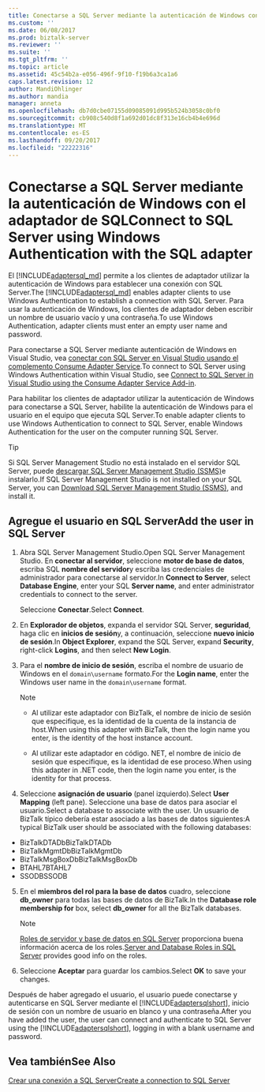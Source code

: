 ```yaml
---
title: Conectarse a SQL Server mediante la autenticación de Windows con el adaptador de SQL | Documentos de Microsoft
ms.custom: ''
ms.date: 06/08/2017
ms.prod: biztalk-server
ms.reviewer: ''
ms.suite: ''
ms.tgt_pltfrm: ''
ms.topic: article
ms.assetid: 45c54b2a-e056-496f-9f10-f19b6a3ca1a6
caps.latest.revision: 12
author: MandiOhlinger
ms.author: mandia
manager: anneta
ms.openlocfilehash: db7d0cbe07155d09085091d995b524b3058c0bf0
ms.sourcegitcommit: cb908c540d8f1a692d01dc8f313e16cb4b4e696d
ms.translationtype: MT
ms.contentlocale: es-ES
ms.lasthandoff: 09/20/2017
ms.locfileid: "22222316"
---
```

# <a name="connect-to-sql-server-using-windows-authentication-with-the-sql-adapter"></a><span data-ttu-id="5f7b9-102">Conectarse a SQL Server mediante la autenticación de Windows con el adaptador de SQL</span><span class="sxs-lookup"><span data-stu-id="5f7b9-102">Connect to SQL Server using Windows Authentication with the SQL adapter</span></span>
<span data-ttu-id="5f7b9-103">El [!INCLUDE[adaptersql_md](../../includes/adaptersql-md.md)] permite a los clientes de adaptador utilizar la autenticación de Windows para establecer una conexión con SQL Server.</span><span class="sxs-lookup"><span data-stu-id="5f7b9-103">The [!INCLUDE[adaptersql_md](../../includes/adaptersql-md.md)] enables adapter clients to use Windows Authentication to establish a connection with SQL Server.</span></span> <span data-ttu-id="5f7b9-104">Para usar la autenticación de Windows, los clientes de adaptador deben escribir un nombre de usuario vacío y una contraseña.</span><span class="sxs-lookup"><span data-stu-id="5f7b9-104">To use Windows Authentication, adapter clients must enter an empty user name and password.</span></span> 

<span data-ttu-id="5f7b9-105">Para conectarse a SQL Server mediante autenticación de Windows en Visual Studio, vea [conectar con SQL Server en Visual Studio usando el complemento Consume Adapter Service](../../adapters-and-accelerators/adapter-sql/connect-to-sql-server-in-visual-studio-using-the-consume-adapter-service-add-in.md).</span><span class="sxs-lookup"><span data-stu-id="5f7b9-105">To connect to SQL Server using Windows Authentication within Visual Studio, see [Connect to SQL Server in Visual Studio using the Consume Adapter Service Add-in](../../adapters-and-accelerators/adapter-sql/connect-to-sql-server-in-visual-studio-using-the-consume-adapter-service-add-in.md).</span></span>  
  
 <span data-ttu-id="5f7b9-106">Para habilitar los clientes de adaptador utilizar la autenticación de Windows para conectarse a SQL Server, habilite la autenticación de Windows para el usuario en el equipo que ejecuta SQL Server.</span><span class="sxs-lookup"><span data-stu-id="5f7b9-106">To enable adapter clients to use Windows Authentication to connect to SQL Server, enable Windows Authentication for the user on the computer running SQL Server.</span></span>  

> [!TIP]
> <span data-ttu-id="5f7b9-107">Si SQL Server Management Studio no está instalado en el servidor SQL Server, puede [descargar SQL Server Management Studio (SSMS)](https://docs.microsoft.com/sql/ssms/download-sql-server-management-studio-ssms)e instalarlo.</span><span class="sxs-lookup"><span data-stu-id="5f7b9-107">If SQL Server Management Studio is not installed on your SQL Server, you can [Download SQL Server Management Studio (SSMS)](https://docs.microsoft.com/sql/ssms/download-sql-server-management-studio-ssms), and install it.</span></span> 
 
## <a name="add-the-user-in-sql-server"></a><span data-ttu-id="5f7b9-108">Agregue el usuario en SQL Server</span><span class="sxs-lookup"><span data-stu-id="5f7b9-108">Add the user in SQL Server</span></span>  
  
1.  <span data-ttu-id="5f7b9-109">Abra SQL Server Management Studio.</span><span class="sxs-lookup"><span data-stu-id="5f7b9-109">Open SQL Server Management Studio.</span></span> <span data-ttu-id="5f7b9-110">En **conectar al servidor**, seleccione **motor de base de datos**, escriba SQL **nombre del servidor**y escriba las credenciales de administrador para conectarse al servidor.</span><span class="sxs-lookup"><span data-stu-id="5f7b9-110">In **Connect to Server**, select **Database Engine**, enter your SQL **Server name**, and enter administrator credentials to connect to the server.</span></span>  

    <span data-ttu-id="5f7b9-111">Seleccione **Conectar**.</span><span class="sxs-lookup"><span data-stu-id="5f7b9-111">Select **Connect**.</span></span>
  
2.  <span data-ttu-id="5f7b9-112">En **Explorador de objetos**, expanda el servidor SQL Server, **seguridad**, haga clic en **inicios de sesión**y, a continuación, seleccione **nuevo inicio de sesión**.</span><span class="sxs-lookup"><span data-stu-id="5f7b9-112">In **Object Explorer**, expand the SQL Server, expand **Security**, right-click **Logins**, and then select **New Login**.</span></span>  
  
3.  <span data-ttu-id="5f7b9-113">Para el **nombre de inicio de sesión**, escriba el nombre de usuario de Windows en el `domain\username` formato.</span><span class="sxs-lookup"><span data-stu-id="5f7b9-113">For the **Login name**, enter the Windows user name in the `domain\username` format.</span></span>  

    > [!NOTE]
    >* <span data-ttu-id="5f7b9-114">Al utilizar este adaptador con BizTalk, el nombre de inicio de sesión que especifique, es la identidad de la cuenta de la instancia de host.</span><span class="sxs-lookup"><span data-stu-id="5f7b9-114">When using this adapter with BizTalk, then the login name you enter, is the identity of the host instance account.</span></span>  
    >
    >* <span data-ttu-id="5f7b9-115">Al utilizar este adaptador en código. NET, el nombre de inicio de sesión que especifique, es la identidad de ese proceso.</span><span class="sxs-lookup"><span data-stu-id="5f7b9-115">When using this adapter in .NET code, then the login name you enter, is the identity for that process.</span></span>
  
4.  <span data-ttu-id="5f7b9-116">Seleccione **asignación de usuario** (panel izquierdo).</span><span class="sxs-lookup"><span data-stu-id="5f7b9-116">Select **User Mapping** (left pane).</span></span> <span data-ttu-id="5f7b9-117">Seleccione una base de datos para asociar el usuario.</span><span class="sxs-lookup"><span data-stu-id="5f7b9-117">Select a database to associate with the user.</span></span> <span data-ttu-id="5f7b9-118">Un usuario de BizTalk típico debería estar asociado a las bases de datos siguientes:</span><span class="sxs-lookup"><span data-stu-id="5f7b9-118">A typical BizTalk user should be associated with the following databases:</span></span> 

* <span data-ttu-id="5f7b9-119">BizTalkDTADb</span><span class="sxs-lookup"><span data-stu-id="5f7b9-119">BizTalkDTADb</span></span>
* <span data-ttu-id="5f7b9-120">BizTalkMgmtDb</span><span class="sxs-lookup"><span data-stu-id="5f7b9-120">BizTalkMgmtDb</span></span>
* <span data-ttu-id="5f7b9-121">BizTalkMsgBoxDb</span><span class="sxs-lookup"><span data-stu-id="5f7b9-121">BizTalkMsgBoxDb</span></span>
* <span data-ttu-id="5f7b9-122">BTAHL7</span><span class="sxs-lookup"><span data-stu-id="5f7b9-122">BTAHL7</span></span>
* <span data-ttu-id="5f7b9-123">SSODB</span><span class="sxs-lookup"><span data-stu-id="5f7b9-123">SSODB</span></span>

5. <span data-ttu-id="5f7b9-124">En el **miembros del rol para la base de datos** cuadro, seleccione **db_owner** para todas las bases de datos de BizTalk.</span><span class="sxs-lookup"><span data-stu-id="5f7b9-124">In the **Database role membership for** box, select **db_owner** for all the BizTalk databases.</span></span>  

    > [!NOTE]
    > <span data-ttu-id="5f7b9-125">[Roles de servidor y base de datos en SQL Server](https://msdn.microsoft.com/library/bb669065.aspx) proporciona buena información acerca de los roles.</span><span class="sxs-lookup"><span data-stu-id="5f7b9-125">[Server and Database Roles in SQL Server](https://msdn.microsoft.com/library/bb669065.aspx) provides good info on the roles.</span></span> 
  
6.  <span data-ttu-id="5f7b9-126">Seleccione **Aceptar** para guardar los cambios.</span><span class="sxs-lookup"><span data-stu-id="5f7b9-126">Select **OK** to save your changes.</span></span>
  
 <span data-ttu-id="5f7b9-127">Después de haber agregado el usuario, el usuario puede conectarse y autenticarse en SQL Server mediante el [!INCLUDE[adaptersqlshort](../../includes/adaptersqlshort-md.md)], inicio de sesión con un nombre de usuario en blanco y una contraseña.</span><span class="sxs-lookup"><span data-stu-id="5f7b9-127">After you have added the user, the user can connect and authenticate to SQL Server using the [!INCLUDE[adaptersqlshort](../../includes/adaptersqlshort-md.md)], logging in with a blank username and password.</span></span>  



## <a name="see-also"></a><span data-ttu-id="5f7b9-128">Vea también</span><span class="sxs-lookup"><span data-stu-id="5f7b9-128">See Also</span></span>  
 [<span data-ttu-id="5f7b9-129">Crear una conexión a SQL Server</span><span class="sxs-lookup"><span data-stu-id="5f7b9-129">Create a connection to SQL Server</span></span>](../../adapters-and-accelerators/adapter-sql/create-a-connection-to-sql-server.md)